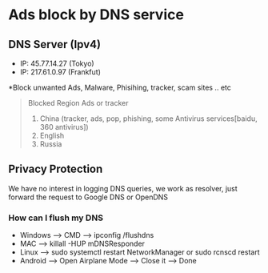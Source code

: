 # Ads block by DNS service

## DNS Server (Ipv4)
- IP: 45.77.14.27 (Tokyo)
- IP: 217.61.0.97 (Frankfut)

*Block unwanted Ads, Malware, Phisihing, tracker, scam sites .. etc
> Blocked Region Ads or tracker 
>
> 1. China (tracker, ads, pop, phishing, some Antivirus services[baidu, 360 antivirus])
> 2. English
> 3. Russia

## Privacy Protection

We have no interest in logging DNS queries, we work as resolver, just forward the request to Google DNS or OpenDNS

### How can I flush my DNS 

* Windows --> CMD --> ipconfig /flushdns 
* MAC --> killall -HUP mDNSResponder 
* Linux --> sudo systemctl restart NetworkManager or sudo rcnscd restart 
* Android --> Open Airplane Mode --> Close it --> Done 




